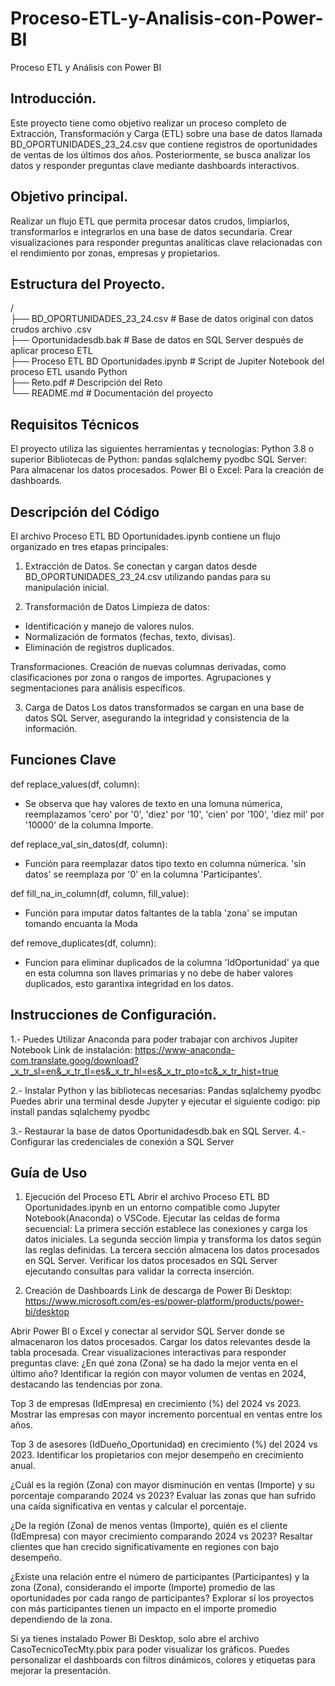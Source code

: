 # Proceso-ETL-y-Analisis-con-Power-BI
Proceso ETL y Análisis con Power BI

## Introducción.

Este proyecto tiene como objetivo realizar un proceso completo de Extracción, Transformación y Carga (ETL) sobre una base de datos llamada BD_OPORTUNIDADES_23_24.csv que contiene registros de oportunidades de ventas de los últimos dos años. Posteriormente, se busca analizar los datos y responder preguntas clave mediante dashboards interactivos.

## Objetivo principal.

Realizar un flujo ETL que permita procesar datos crudos, limpiarlos, transformarlos e integrarlos en una base de datos secundaria.
Crear visualizaciones para responder preguntas analíticas clave relacionadas con el rendimiento por zonas, empresas y propietarios.

## Estructura del Proyecto.                                                                                                               
/                                                                                                                                        
├── BD_OPORTUNIDADES_23_24.csv                                                                                                          # Base de datos original con datos crudos archivo .csv   
├── Oportunidadesdb.bak                                                    # Base de datos en SQL Server después de aplicar proceso ETL  
├── Proceso ETL BD Oportunidades.ipynb                                     # Script de Jupiter Notebook del proceso ETL usando Python    
├── Reto.pdf                                                               # Descripción del Reto                                        
└── README.md                                                              # Documentación del proyecto                                  

## Requisitos Técnicos

El proyecto utiliza las siguientes herramientas y tecnologías:
Python 3.8 o superior
Bibliotecas de Python:
pandas
sqlalchemy
pyodbc
SQL Server: Para almacenar los datos procesados.
Power BI o Excel: Para la creación de dashboards.

## Descripción del Código

El archivo Proceso ETL BD Oportunidades.ipynb contiene un flujo organizado en tres etapas principales:

1. Extracción de Datos.
Se conectan y cargan datos desde BD_OPORTUNIDADES_23_24.csv utilizando pandas para su manipulación inicial.

2. Transformación de Datos
Limpieza de datos:
- Identificación y manejo de valores nulos.
- Normalización de formatos (fechas, texto, divisas).
- Eliminación de registros duplicados.

Transformaciones.
Creación de nuevas columnas derivadas, como clasificaciones por zona o rangos de importes.
Agrupaciones y segmentaciones para análisis específicos.

3. Carga de Datos
Los datos transformados se cargan en una base de datos SQL Server, asegurando la integridad y consistencia de la información.

## Funciones Clave
def replace_values(df, column):   
* Se observa que hay valores de texto en una lomuna númerica, reemplazamos 'cero' por '0', 'diez' por '10', 'cien' por '100', 'diez mil' por '10000' de la columna Importe.

def replace_val_sin_datos(df, column):
* Función para reemplazar datos tipo texto en columna númerica. 'sin datos' se reemplaza por '0' en la columna 'Participantes'.

def fill_na_in_column(df, column, fill_value):
* Función para imputar datos faltantes de la tabla 'zona' se imputan tomando encuanta la Moda 

def remove_duplicates(df, column):
* Funcion para eliminar duplicados de la columna 'IdOportunidad' ya que en esta columna son llaves primarias y no debe de haber valores duplicados, esto garantixa integridad en los datos.

## Instrucciones de Configuración.

1.- Puedes Utilizar Anaconda para poder trabajar con archivos Jupiter Notebook
Link de instalación:
https://www-anaconda-com.translate.goog/download?_x_tr_sl=en&_x_tr_tl=es&_x_tr_hl=es&_x_tr_pto=tc&_x_tr_hist=true

2.- Instalar Python y las bibliotecas necesarias:
Pandas
sqlalchemy
pyodbc
Puedes abrir una terminal desde Jupyter y ejecutar el siguiente codigo:
pip install pandas sqlalchemy pyodbc

3.- Restaurar la base de datos Oportunidadesdb.bak en SQL Server.
4.- Configurar las credenciales de conexión a SQL Server 

## Guía de Uso

1. Ejecución del Proceso ETL
Abrir el archivo Proceso ETL BD Oportunidades.ipynb en un entorno compatible como Jupyter Notebook(Anaconda) o VSCode.
Ejecutar las celdas de forma secuencial:
La primera sección establece las conexiones y carga los datos iniciales.
La segunda sección limpia y transforma los datos según las reglas definidas.
La tercera sección almacena los datos procesados en SQL Server.
Verificar los datos procesados en SQL Server ejecutando consultas para validar la correcta inserción.

2. Creación de Dashboards
Link de descarga de Power Bi Desktop:
https://www.microsoft.com/es-es/power-platform/products/power-bi/desktop

Abrir Power BI o Excel y conectar al servidor SQL Server donde se almacenaron los datos procesados.
Cargar los datos relevantes desde la tabla procesada.
Crear visualizaciones interactivas para responder preguntas clave:
¿En qué zona (Zona) se ha dado la mejor venta en el último año? Identificar la región con mayor volumen de ventas en 2024, destacando las tendencias por zona.

Top 3 de empresas (IdEmpresa) en crecimiento (%) del 2024 vs 2023. Mostrar las empresas con mayor incremento porcentual en ventas entre los años.

Top 3 de asesores (IdDueño_Oportunidad) en crecimiento (%) del 2024 vs 2023. Identificar los propietarios con mejor desempeño en crecimiento anual.

¿Cuál es la región (Zona) con mayor disminución en ventas (Importe) y su porcentaje comparando 2024 vs 2023? Evaluar las zonas que han sufrido una caída significativa en ventas y calcular el porcentaje.

¿De la región (Zona) de menos ventas (Importe), quién es el cliente (IdEmpresa) con mayor crecimiento comparando 2024 vs 2023? Resaltar clientes que han crecido significativamente en regiones con bajo desempeño.

¿Existe una relación entre el número de participantes (Participantes) y la zona (Zona), considerando el importe (Importe) promedio de las oportunidades por cada rango de participantes? Explorar sí los proyectos con más participantes tienen un impacto en el importe promedio dependiendo de la zona.

Si ya tienes instalado Power Bi Desktop, solo abre el archivo CasoTecnicoTecMty.pbix para poder visualizar los gráficos.
Puedes personalizar el dashboards con filtros dinámicos, colores y etiquetas para mejorar la presentación.


